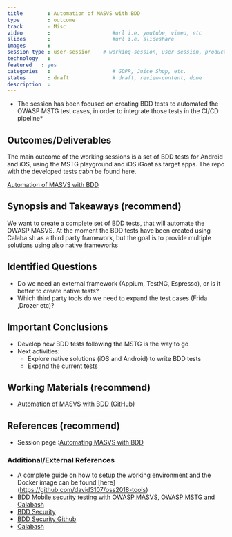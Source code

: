 ```yaml
---
title        : Automation of MASVS with BDD
type         : outcome
track        : Misc
video        :                    #url i.e. youtube, vimeo, etc
slides       :                    #url i.e. slideshare
images       :
session_type : user-session    # working-session, user-session, product-sesssion
technology   :
featured   : yes
categories   :                    # GDPR, Juice Shop, etc.
status       : draft              # draft, review-content, done
description  :
---
```



* The session has been focused on creating BDD tests to automated the OWASP MSTG test cases, in order to integrate those tests in the CI/CD pipeline*

## Outcomes/Deliverables

The main outcome of the working sessions is a set of BDD tests for Android and iOS, using the MSTG playground and iOS iGoat as target apps. The repo with the developed tests cabn be found here. 

[Automation of MASVS with BDD](https://github.com/ing-bank/bdd-mobile-security-automation-framework/)

## Synopsis and Takeaways (recommend)

We want to create a complete set of BDD tests, that will automate the OWASP MASVS. At the moment the BDD tests have been created using Calaba.sh as a third party framework, but the goal is to provide multiple solutions using also native frameworks

## Identified Questions

* Do we need an external framework (Appium, TestNG, Espresso), or is it better to create native tests?
* Which third party tools do we need to expand the test cases (Frida ,Drozer etc)?

## Important Conclusions
* Develop new BDD tests following the MSTG is the way to go
* Next activities:
  * Explore native solutions (iOS and Android) to write BDD tests
  * Expand the current tests

## Working Materials (recommend)

* [Automation of MASVS with BDD (GitHub)](https://github.com/ing-bank/bdd-mobile-security-automation-framework/)

## References (recommend)
- Session page :[Automating MASVS with BDD](https://open-security-summit.org/tracks/owasp-projects/working-sessions/automating-masvs/)


### Additional/External References
* A complete guide on how to setup the working environment and the Docker image can be found [here] (https://github.com/david3107/oss2018-tools)
* [BDD Mobile security testing with OWASP MASVS, OWASP MSTG and Calabash](https://www.owasp.org/images/f/fb/V2_-_OWASP_Buscharest_Davide_Cioccia.pdf)
* [BDD Security](https://www.continuumsecurity.net/bdd-security)
* [BDD Security Github](https://github.com/continuumsecurity/bdd-security)
* [Calabash](http://calaba.sh/)

